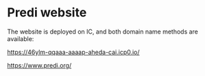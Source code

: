 # Predi website


The website is deployed on IC, and both domain name methods are available:

https://46ylm-qqaaa-aaaap-aheda-cai.icp0.io/

https://www.predi.org/
